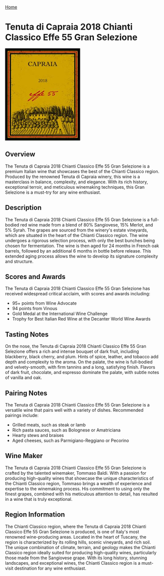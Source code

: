 [Home](#url=)

# Tenuta di Capraia 2018 Chianti Classico Effe 55 Gran Selezione

![Tenuta di Capraia 2018 Chianti Classico Effe 55 Gran Selezione](wine-01.jpg)

## Overview
The Tenuta di Capraia 2018 Chianti Classico Effe 55 Gran Selezione is a premium Italian wine that showcases the best of the Chianti Classico region. Produced by the renowned Tenuta di Capraia winery, this wine is a masterclass in balance, complexity, and elegance. With its rich history, exceptional terroir, and meticulous winemaking techniques, this Gran Selezione is a must-try for any wine enthusiast.

## Description
The Tenuta di Capraia 2018 Chianti Classico Effe 55 Gran Selezione is a full-bodied red wine made from a blend of 80% Sangiovese, 15% Merlot, and 5% Syrah. The grapes are sourced from the winery's estate vineyards, which are situated in the heart of the Chianti Classico region. The wine undergoes a rigorous selection process, with only the best bunches being chosen for fermentation. The wine is then aged for 24 months in French oak barrels, followed by an additional 6 months in bottle before release. This extended aging process allows the wine to develop its signature complexity and structure.

## Scores and Awards
The Tenuta di Capraia 2018 Chianti Classico Effe 55 Gran Selezione has received widespread critical acclaim, with scores and awards including:
* 95+ points from Wine Advocate
* 94 points from Vinous
* Gold Medal at the International Wine Challenge
* Trophy for Best Italian Red Wine at the Decanter World Wine Awards

## Tasting Notes
On the nose, the Tenuta di Capraia 2018 Chianti Classico Effe 55 Gran Selezione offers a rich and intense bouquet of dark fruit, including blackberry, black cherry, and plum. Hints of spice, leather, and tobacco add depth and complexity to the aroma. On the palate, the wine is full-bodied and velvety-smooth, with firm tannins and a long, satisfying finish. Flavors of dark fruit, chocolate, and espresso dominate the palate, with subtle notes of vanilla and oak.

## Pairing Notes
The Tenuta di Capraia 2018 Chianti Classico Effe 55 Gran Selezione is a versatile wine that pairs well with a variety of dishes. Recommended pairings include:
* Grilled meats, such as steak or lamb
* Rich pasta sauces, such as Bolognese or Amatriciana
* Hearty stews and braises
* Aged cheeses, such as Parmigiano-Reggiano or Pecorino

## Wine Maker
The Tenuta di Capraia 2018 Chianti Classico Effe 55 Gran Selezione is crafted by the talented winemaker, Tommaso Baldi. With a passion for producing high-quality wines that showcase the unique characteristics of the Chianti Classico region, Tommaso brings a wealth of experience and expertise to the winemaking process. His commitment to using only the finest grapes, combined with his meticulous attention to detail, has resulted in a wine that is truly exceptional.

## Region Information
The Chianti Classico region, where the Tenuta di Capraia 2018 Chianti Classico Effe 55 Gran Selezione is produced, is one of Italy's most renowned wine-producing areas. Located in the heart of Tuscany, the region is characterized by its rolling hills, scenic vineyards, and rich soil. The unique combination of climate, terrain, and geology makes the Chianti Classico region ideally suited for producing high-quality wines, particularly those made from the Sangiovese grape. With its long history, stunning landscapes, and exceptional wines, the Chianti Classico region is a must-visit destination for any wine enthusiast.
